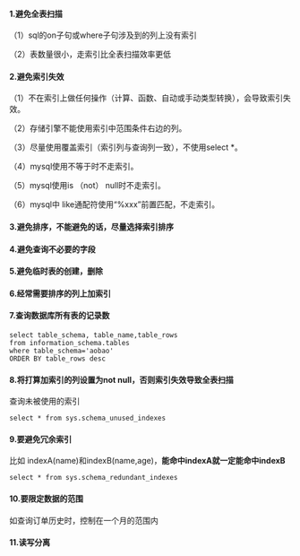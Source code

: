 #### 1.避免全表扫描

（1）sql的on子句或where子句涉及到的列上没有索引

（2）表数量很小，走索引比全表扫描效率更低

#### 2.避免索引失效

（1）不在索引上做任何操作（计算、函数、自动或手动类型转换），会导致索引失效。

（2）存储引擎不能使用索引中范围条件右边的列。

（3）尽量使用覆盖索引（索引列与查询列一致），不使用select *。 

（4）mysql使用不等于时不走索引。

（5）mysql使用is （not） null时不走索引。

（6）mysql中 like通配符使用“%xxx”前置匹配，不走索引。

#### 3.避免排序，不能避免的话，尽量选择索引排序

#### 4.避免查询不必要的字段

#### 5.避免临时表的创建，删除

#### 6.经常需要排序的列上加索引

#### 7.查询数据库所有表的记录数

```mysql
select table_schema, table_name,table_rows
from information_schema.tables
where table_schema='aobao'
ORDER BY table_rows desc
```

#### 8.将打算加索引的列设置为not null，否则索引失效导致全表扫描

查询未被使用的索引

```mysql
select * from sys.schema_unused_indexes
```

#### 9.要避免冗余索引

比如 indexA(name)和indexB(name,age)，**能命中indexA就一定能命中indexB**

```mysql
select * from sys.schema_redundant_indexes
```

#### 10.要限定数据的范围

如查询订单历史时，控制在一个月的范围内

#### 11.读写分离



